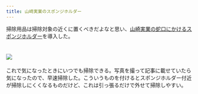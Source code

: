 ```yaml
---
title: 山崎実業のスポンジホルダー
---
```

掃除用品は掃除対象の近くに置くべきだよなと思い、[山崎実業の蛇口にかけるスポンジホルダー](https://www.amazon.co.jp/dp/B07MM4GC6P)を導入した。

![](https://lh5.googleusercontent.com/909DjL4gBsy7fJ5UkIWFCgwyrvqlHtaRSnLcNSRe8feBIQcR-I9kjcnvJRwrEKX6xNHQUSmYvE5Fk8leW6knTmaAE9JUNEuzw3O5jH0ynkx_agBvljcaNkkgbyg9rkFfd-iaFTEmzRQuam2hdRwH_w)
=============================================================================================================================================================================================

これで気になったときにいつでも掃除できる。写真を撮って記事に載せていたら気になったので、早速掃除した。こういうものを付けるとスポンジホルダー付近が掃除しにくくなるものだけど、これは引っ張るだけで外せて掃除しやすい。
